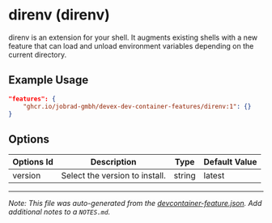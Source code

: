 
# direnv (direnv)

direnv is an extension for your shell. It augments existing shells with a new feature that can load and unload environment variables depending on the current directory.

## Example Usage

```json
"features": {
    "ghcr.io/jobrad-gmbh/devex-dev-container-features/direnv:1": {}
}
```

## Options

| Options Id | Description | Type | Default Value |
|-----|-----|-----|-----|
| version | Select the version to install. | string | latest |



---

_Note: This file was auto-generated from the [devcontainer-feature.json](https://github.com/jobrad-gmbh/devex-dev-container-features/blob/main/src/direnv/devcontainer-feature.json).  Add additional notes to a `NOTES.md`._
